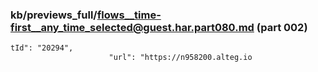 ### kb/previews_full/flows__time-first__any_time_selected@guest.har.part080.md (part 002)

```md
tId": "20294",
                      "url": "https://n958200.alteg.io
```

```
